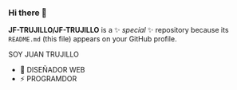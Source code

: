 ### Hi there 👋

**JF-TRUJILLO/JF-TRUJILLO** is a ✨ _special_ ✨ repository because its `README.md` (this file) appears on your GitHub profile.

SOY JUAN TRUJILLO

- 🌱  DISEÑADOR WEB
- ⚡ PROGRAMDOR


